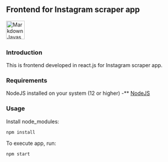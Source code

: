 ## Frontend for Instagram scraper app

<img src="https://img.icons8.com/color/48/000000/javascript--v1.png"
     alt="Markdown Javascript icon"
     height="50px"
/>&nbsp;&nbsp;&nbsp;

### Introduction

This is frontend developed in react.js for Instagram scraper app.

### Requirements

NodeJS installed on your system (12 or higher) -\*\* [NodeJS](https://nodejs.org)

### Usage

Install node_modules:

```
npm install
```

To execute app, run:

```
npm start
```
